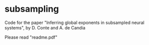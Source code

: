 # subsampling
Code for the paper "Inferring global exponents in subsampled neural systems", by D. Conte and A. de Candia


Please read "readme.pdf"
